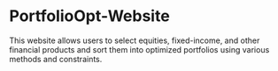 # PortfolioOpt-Website
This website allows users to select equities, fixed-income, and other financial products and sort them into optimized portfolios using various methods and constraints.
